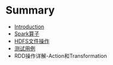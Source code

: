 # Summary

* [Introduction](README.md)
* [Spark算子](chapter1.md)
* [HDFS文件操作](hdfswen_jian_cao_zuo.md)
* [测试用例](ce_shi_yong_li.md)
* RDD操作详解-Action和Transformation

